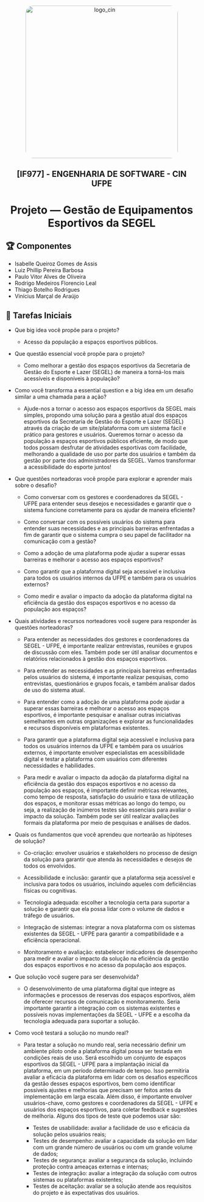 <div align="center">
  <img src="https://portal.cin.ufpe.br/wp-content/uploads/2020/07/Horizontal-Vermelho-Logotipo-CIn-UFPE.png" alt="logo_cin" width="400" height="auto" style="border-radius:20px;" />
  <h2>
    [IF977] - ENGENHARIA DE SOFTWARE - CIN UFPE
  </h2>
  <h1>
    Projeto — Gestão de Equipamentos Esportivos da SEGEL
  </h1> 
</div>

## :trophy: Componentes
- Isabelle Queiroz Gomes de Assis
- Luiz Phillip Pereira Barbosa
- Paulo Vitor Alves de Oliveira
- Rodrigo Medeiros Florencio Leal
- Thiago Botelho Rodrigues
- Vinícius Marçal de Araújo

## :pencil: Tarefas Iniciais
- Que big idea você propõe para o projeto?
  - Acesso da população a espaços esportivos públicos.

- Que questão essencial você propõe para o projeto?
  - Como melhorar a gestão dos espaços esportivos da Secretaria de Gestão do Esporte e Lazer (SEGEL) de maneira a torná-los mais acessíveis e disponíveis à população?
  
- Como você transforma a essential question e a big idea em um desafio similar a uma chamada para a ação?
  - Ajude-nos a tornar o acesso aos espaços esportivos da SEGEL mais simples, propondo uma solução para a gestão atual dos espaços esportivos da Secretaria de Gestão do Esporte e Lazer (SEGEL) através da criação de um site/plataforma com um sistema fácil e prático para gestores e usuários. Queremos tornar o acesso da população a espaços esportivos públicos eficiente, de modo que todos possam desfrutar de atividades esportivas com facilidade, melhorando a qualidade de uso por parte dos usuários e também da gestão por parte dos administradores da SEGEL. Vamos transformar a acessibilidade do esporte juntos!
  
- Que questões norteadoras você propõe para explorar e aprender mais sobre o desafio?
  - Como conversar com os gestores e coordenadores da SEGEL - UFPE para entender seus desejos e necessidades e garantir que o sistema funcione corretamente para os ajudar de maneira eficiente?
  
  - Como conversar com os possíveis usuários do sistema para entender suas necessidades e as principais barreiras enfrentadas a fim de garantir que o sistema cumpra o seu papel de facilitador na comunicação com a gestão? 

  - Como a adoção de uma plataforma pode ajudar a superar essas barreiras e melhorar o acesso aos espaços esportivos?

  - Como garantir que a plataforma digital seja acessível e inclusiva para todos os usuários internos da UFPE e também para os usuários externos?

  - Como medir e avaliar o impacto da adoção da plataforma digital na eficiência da gestão dos espaços esportivos e no acesso da população aos espaços?

- Quais atividades e recursos norteadores você sugere para responder às questões norteadoras?
  - Para entender as necessidades dos gestores e coordenadores da SEGEL - UFPE, é importante realizar entrevistas, reuniões e grupos de discussão com eles. Também pode ser útil analisar documentos e relatórios relacionados à gestão dos espaços esportivos.

  - Para entender as necessidades e as principais barreiras enfrentadas pelos usuários do sistema, é importante realizar pesquisas, como entrevistas, questionários e grupos focais, e também analisar dados de uso do sistema atual.

  - Para entender como a adoção de uma plataforma pode ajudar a superar essas barreiras e melhorar o acesso aos espaços esportivos, é importante pesquisar e analisar outras iniciativas semelhantes em outras organizações e explorar as funcionalidades e recursos disponíveis em plataformas existentes.

  - Para garantir que a plataforma digital seja acessível e inclusiva para todos os usuários internos da UFPE e também para os usuários externos, é importante envolver especialistas em acessibilidade digital e testar a plataforma com usuários com diferentes necessidades e habilidades.

  - Para medir e avaliar o impacto da adoção da plataforma digital na eficiência da gestão dos espaços esportivos e no acesso da população aos espaços, é importante definir métricas relevantes, como tempo de resposta, satisfação do usuário e taxa de utilização dos espaços, e monitorar essas métricas ao longo do tempo, ou seja, a realização de inúmeros testes são essenciais para avaliar o impacto da solução. Também pode ser útil realizar avaliações formais da plataforma por meio de pesquisas e análises de dados.

- Quais os fundamentos que você aprendeu que nortearão as hipóteses de solução?
  - Co-criação: envolver usuários e stakeholders no processo de design da solução para garantir que atenda às necessidades e desejos de todos os envolvidos.

  - Acessibilidade e inclusão: garantir que a plataforma seja acessível e inclusiva para todos os usuários, incluindo aqueles com deficiências físicas ou cognitivas.

  - Tecnologia adequada: escolher a tecnologia certa para suportar a solução e garantir que ela possa lidar com o volume de dados e tráfego de usuários.

  - Integração de sistemas: integrar a nova plataforma com os sistemas existentes da SEGEL - UFPE para garantir a compatibilidade e a eficiência operacional.

  - Monitoramento e avaliação: estabelecer indicadores de desempenho para medir e avaliar o impacto da solução na eficiência da gestão dos espaços esportivos e no acesso da população aos espaços.

- Que solução você sugere para ser desenvolvida?
  - O desenvolvimento de uma plataforma digital que integre as informações e processos de reservas dos espaços esportivos, além de oferecer recursos de comunicação e monitoramento. Seria importante garantir a integração com os sistemas existentes e possíveis novas implementações da SEGEL - UFPE e a escolha da tecnologia adequada para suportar a solução.

- Como você testará a solução no mundo real?
  - Para testar a solução no mundo real, seria necessário definir um ambiente piloto onde a plataforma digital possa ser testada em condições reais de uso. Será escolhido um conjunto de espaços esportivos da SEGEL - UFPE para a implantação inicial da plataforma, em um período determinado de tempo. Isso permitiria avaliar a eficácia da plataforma em lidar com os desafios específicos da gestão desses espaços esportivos, bem como identificar possíveis ajustes e melhorias que precisam ser feitos antes da implementação em larga escala. Além disso, é importante envolver usuários-chave, como gestores e coordenadores da SEGEL - UFPE e usuários dos espaços esportivos, para coletar feedback e sugestões de melhoria. Alguns dos tipos de teste que podemos usar são:

    - Testes de usabilidade: avaliar a facilidade de uso e eficácia da solução pelos usuários reais;
    - Testes de desempenho: avaliar a capacidade da solução em lidar com um grande número de usuários ou com um grande volume de dados; 
    - Testes de segurança: avaliar a segurança da solução, incluindo proteção contra ameaças externas e internas;
    - Testes de integração: avaliar a integração da solução com outros sistemas ou plataformas existentes;
    - Testes de aceitação: avaliar se a solução atende aos requisitos do projeto e às expectativas dos usuários.
